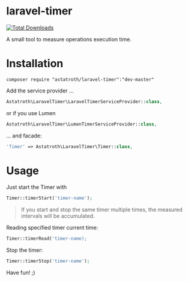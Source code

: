 # laravel-timer
<a href="https://packagist.org/packages/astatroth/laravel-timer"><img src="https://poser.pugx.org/astatroth/laravel-timer/d/total.svg" alt="Total Downloads"></a>

A small tool to measure operations execution time.

# Installation
```
composer require "astatroth/laravel-timer":"dev-master"
```
Add the service provider ...
```php
Astatroth\LaravelTimer\LaravelTimerServiceProvider::class,
```
or if you use Lumen
```php
Astatroth\LaravelTimer\LumenTimerServiceProvider::class,
```
... and facade:
```php
'Timer' => Astatroth\LaravelTimer\Timer::class,
```

# Usage
Just start the Timer with
```php
Timer::timerStart('timer-name');
```
>If you start and stop the same timer multiple times, the measured intervals will be accumulated.

Reading specified timer current time:
```php
Timer::timerRead('timer-name);
```
Stop the timer:
```php
Timer::timerStop('timer-name');
```

Have fun! ;)
